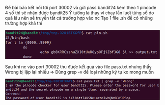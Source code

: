 Đề bài bảo kết nối tới port 30002 và gửi pass bandit24 kèm theo 1 pincode 4 số thì sẽ nhận được bandit25
Ý tưởng là thay vì chạy lần lượt từng số do quá lâu nên sẽ truyền tất cả trường hợp vào nc
Tạo 1 file .sh để có những trường hợp khả thi

![alt text](writeup/anh/30.png)

Sau khi nc vào port 30002 thu được kết quả vào file pass.txt nhưng thấy Wrong bị lặp lại nhiều 
=> Dùng grep -v để loại những ký tự ko mong muốn 

![alt text](writeup/anh/31.png)